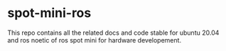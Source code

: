 # spot-mini-ros
This repo contains all the related docs and code stable for ubuntu 20.04 and ros noetic of ros spot mini for hardware developement.
